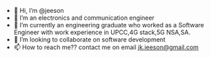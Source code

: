 - 👋 Hi, I’m @jeeson
- 👀 I’m an electronics and communication engineer 
- 🌱 I’m currently an engineering graduate who worked as a Software Engineer with work experience in UPCC,4G stack,5G NSA,SA. 
- 💞️ I’m looking to collaborate on software development 
- 📫 How to reach me?? contact me on email jk.jeeson@gmail.com

<!---
jeeson-k/jeeson-k is a ✨ special ✨ repository because its `README.md` (this file) appears on your GitHub profile.
You can click the Preview link to take a look at your changes.
--->
